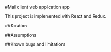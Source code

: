 #Mail client web application app

This project is implemented with React and Redux.

##Solution

##Assumptions

##Known bugs and limitations